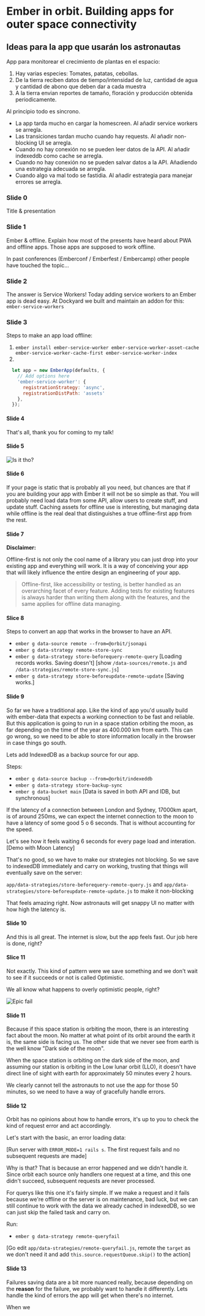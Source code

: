 # Ember in orbit. Building apps for outer space connectivity

## Ideas para la app que usarán los astronautas

App para monitorear el crecimiento de plantas en el espacio:
  1. Hay varias especies: Tomates, patatas, cebollas.
  2. De la tierra reciben datos de tiempo/intensidad de luz, cantidad de agua y cantidad de abono que deben dar a cada muestra
  3. A la tierra envian reportes de tamaño, floración y producción obtenida periodicamente.

Al principio todo es sincrono.
  - La app tarda mucho en cargar la homescreen. Al añadir service workers se arregla.
  - Las transiciones tardan mucho cuando hay requests. Al añadir non-blocking UI se arregla.
  - Cuando no hay conexión no se pueden leer datos de la API. Al añadir indexeddb como cache se arregla.
  - Cuando no hay conexión no se pueden salvar datos a la API. Añadiendo una estrategia adecuada se arregla.
  - Cuando algo va mal todo se fastidia. Al añadir estrategia para manejar errores se arregla.


### Slide 0

Title & presentation

### Slide 1

Ember & offline. Explain how most of the presents have heard about PWA and offline apps. Those apps
are supposed to work offline.

In past conferences (Emberconf / Emberfest / Embercamp) other people have touched the topic...

### Slide 2

The answer is Service Workers!
Today adding service workers to an Ember app is dead easy. At Dockyard we built and maintain an addon for this: `ember-service-workers`


### Slide 3

Steps to make an app load offline:
1. `ember install ember-service-worker ember-service-worker-asset-cache ember-service-worker-cache-first ember-service-worker-index`
2.
```js
  let app = new EmberApp(defaults, {
    // Add options here
    'ember-service-worker': {
      registrationStrategy: 'async',
      registrationDistPath: 'assets'
    },
  });
```

#### Slide 4

That's all, thank you for coming to my talk!

#### Slide 5

![Is it tho?](https://media.tenor.com/images/b445b5ed4d22e96a36bd74b23f3f0c39/tenor.png)

#### Slide 6

If your page is static that is probably all you need, but chances are that if you are building your
app with Ember it will not be so simple as that. You will probably need load data from some API,
allow users to create stuff, and update stuff. Caching assets for offline use is interesting, but
managing data while offline is the real deal that distinguishes a true offline-first app from the rest.

#### Slide 7

**Disclaimer:**

Offline-first is not only the cool name of a library you can just drop into your existing app and everything will work. It
is a way of conceiving your app that will likely influence the entire design an engineering of your app.

> Offline-first, like accessibility or testing, is better handled as an overarching facet of every feature. Adding
tests for existing features is always harder than writing them along with the features, and the same applies for
offline data managing.

#### Slice 8

Steps to convert an app that works in the browser to have an API.

- `ember g data-source remote --from=@orbit/jsonapi`
- `ember g data-strategy remote-store-sync`
- `ember g data-strategy store-beforequery-remote-query` [Loading records works. Saving doesn't]
[show `/data-sources/remote.js` and `/data-strategies/remote-store-sync.js`]
- `ember g data-strategy store-beforeupdate-remote-update` [Saving works.]

#### Slide 9

So far we have a traditional app. Like the kind of app you'd usually build with ember-data that expects
a working connection to be fast and reliable. But this application is going to run in a space station orbiting the moon,
as far depending on the time of the year as 400.000 km from earth.
This can go wrong, so we need to be able to store information locally in the browser in case things go south.

Lets add IndexedDB as a backup source for our app.

Steps:
- `ember g data-source backup --from=@orbit/indexeddb`
- `ember g data-strategy store-backup-sync`
- `ember g data-bucket main`
[Data is saved in both API and IDB, but synchronous]

If the latency of a connection between London and Sydney, 17000km apart, is of around 250ms, we can expect the internet
connection to the moon to have a latency of some good 5 o 6 seconds. That is without accounting for the speed.

Let's see how it feels waiting 6 seconds for every page load and interation. [Demo with Moon Latency]

That's no good, so we have to make our strategies not blocking. So we save to indexedDB immediately and carry
on working, trusting that things will eventually save on the server:

`app/data-strategies/store-beforequery-remote-query.js` and `app/data-strategies/store-beforeupdate-remote-update.js` to make it non-blocking

That feels amazing right. Now astronauts will get snappy UI no matter with how high the latency is.

#### Slide 10

And this is all great. The internet is slow, but the app feels fast. Our job here is done, right?

#### Slice 11

Not exactly. This kind of pattern were we save something and we don't wait to see if it succeeds or not is called Optimistic.

We all know what happens to overly optimistic people, right?

![Epic fail](https://media.giphy.com/media/12WjSnRGVC79EA/giphy.gif)

#### Slide 11

Because if this space station is orbiting the moon, there is an interesting fact about the moon.
No matter at what point of its orbit around the earth it is, the same side is facing us. The other side that we never see from earth is the well know "Dark side of the moon".

When the space station is orbiting on the dark side of the moon, and assuming our station is orbiting in the Low lunar orbit (LLO), it doesn't have direct line of sight with earth for approximately 50 minutes every 2 hours.

We clearly cannot tell the astronauts to not use the app for those 50 minutes, so we need to have a way of gracefully handle errors.

#### Slide 12

Orbit has no opinions about how to handle errors, it's up to you to check the kind of request error and act accordingly.

Let's start with the basic, an error loading data:

[Run server with `ERROR_MODE=1 rails s`. The first request fails and no subsequent requests are made]

Why is that? That is because an error happened and we didn't handle it. Since orbit each source only handlers one request at a time, and this one didn't succeed, subsequent requests are never processed.

For querys like this one it's fairly simple. If we make a request and it fails because we're offline or the server is on maintenance, bad luck, but we can still continue to work with the data we already cached in indexedDB, so we can just skip the failed task and carry on.

Run:
- `ember g data-strategy remote-queryfail`

[Go edit `app/data-strategies/remote-queryfail.js`, remote the `target` as we don't need it and add `this.source.requestQueue.skip()` to the action]
<!-- [Go to `app/data-strategies/store-beforequery-remote-query.js` and add `this.target.requestQueue.skip();`] Now failing request do not prevent future requests from running -->

#### Slide 13

Failures saving data are a bit more nuanced really, because depending on the **reason** for the failure, we probably want to handle it differently. Lets handle the kind of errors the app will get when there's no internet.

When we





